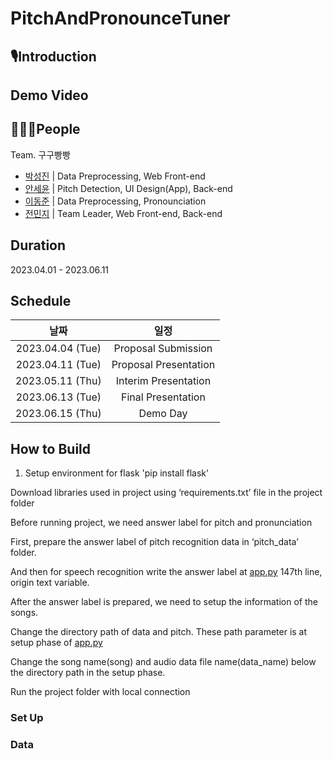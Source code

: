 # PitchAndPronounceTuner
## 🎙️Introduction

## Demo Video

## 🧑🏻‍💻People
Team. 구구빵빵
- [박성진](https://github.com/sjpark0070) | Data Preprocessing, Web Front-end
- [안세윤](https://github.com/yunniya097) | Pitch Detection, UI Design(App), Back-end
- [이동준](https://github.com/dongjun0207) | Data Preprocessing, Pronounciation
- [전민지](https://github.com/minji9924) | Team Leader, Web Front-end, Back-end

## Duration
2023.04.01 - 2023.06.11

## Schedule
|날짜|일정|
|:-----:|:-----:|
|2023.04.04 (Tue) | Proposal Submission |
|2023.04.11 (Tue) | Proposal Presentation |
|2023.05.11 (Thu) | Interim Presentation |
|2023.06.13 (Tue) | Final Presentation |
|2023.06.15 (Thu) | Demo Day |

## How to Build
1) Setup environment for flask
   'pip install flask'
   

Download libraries used in project using ‘requirements.txt’ file in the project folder

Before running project, we need answer label for pitch and pronunciation 

First, prepare the answer label of pitch recognition data in ‘pitch_data’ folder. 

And then for speech recognition write the answer label at [app.py](http://app.py) 147th line, origin text variable.

After the answer label is prepared, we need to setup the information of the songs.

Change the directory path of data and pitch. These path parameter is at setup phase of [app.py](http://app.py)

Change the song name(song) and audio data file name(data_name) below the directory path in the setup phase.

Run the project folder with local connection

### Set Up

### Data

